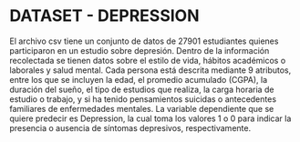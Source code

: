 # DATASET - DEPRESSION

El archivo csv tiene un conjunto de datos de 27901 estudiantes quienes participaron en un estudio sobre depresión. Dentro de la información recolectada se tienen datos sobre el estilo de vida, hábitos académicos o laborales y salud mental. Cada persona está descrita mediante 9 atributos, entre los que se incluyen la edad, el promedio acumulado (CGPA), la duración del sueño, el tipo de estudios que realiza, la carga horaria de estudio o trabajo, y si ha tenido pensamientos suicidas o antecedentes familiares de enfermedades mentales. La variable dependiente que se quiere predecir es Depression, la cual toma los valores 1 o 0 para indicar la presencia o ausencia de síntomas depresivos, respectivamente. 
